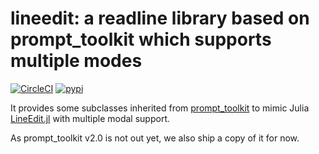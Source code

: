 # lineedit: a readline library based on prompt_toolkit which supports multiple modes

[![CircleCI](https://circleci.com/gh/randy3k/lineedit/tree/master.svg?style=shield)](https://circleci.com/gh/randy3k/lineedit/tree/master)
[![pypi](https://img.shields.io/pypi/v/lineedit.svg)](https://pypi.org/project/lineedit/)

It provides some subclasses inherited from [prompt_toolkit](https://github.com/jonathanslenders/python-prompt-toolkit) to mimic Julia [LineEdit.jl](https://github.com/JuliaLang/julia/blob/master/stdlib/REPL/src/LineEdit.jl) with multiple modal support.

As prompt_toolkit v2.0 is not out yet, we also ship a copy of it for now.
